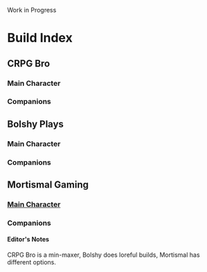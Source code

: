 Work in Progress

# Build Index

## CRPG Bro

### Main Character

### Companions

## Bolshy Plays

### Main Character

### Companions

## Mortismal Gaming

### [Main Character](https://github.com/autobotcoop/autobotcoopWOTR/builds/MortismalGaming/mc_builds.md)

### Companions

#### Editor's Notes

CRPG Bro is a min-maxer, Bolshy does loreful builds, Mortismal has different options.
